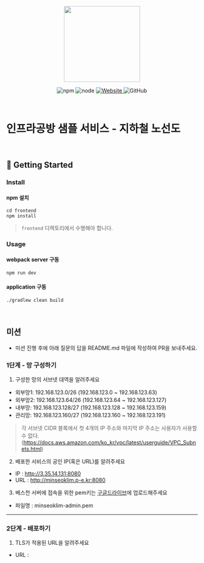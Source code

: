 <p align="center">
    <img width="200px;" src="https://raw.githubusercontent.com/woowacourse/atdd-subway-admin-frontend/master/images/main_logo.png"/>
</p>
<p align="center">
  <img alt="npm" src="https://img.shields.io/badge/npm-%3E%3D%205.5.0-blue">
  <img alt="node" src="https://img.shields.io/badge/node-%3E%3D%209.3.0-blue">
  <a href="https://edu.nextstep.camp/c/R89PYi5H" alt="nextstep atdd">
    <img alt="Website" src="https://img.shields.io/website?url=https%3A%2F%2Fedu.nextstep.camp%2Fc%2FR89PYi5H">
  </a>
  <img alt="GitHub" src="https://img.shields.io/github/license/next-step/atdd-subway-service">
</p>

<br>

# 인프라공방 샘플 서비스 - 지하철 노선도

<br>

## 🚀 Getting Started

### Install
#### npm 설치
```
cd frontend
npm install
```
> `frontend` 디렉토리에서 수행해야 합니다.

### Usage
#### webpack server 구동
```
npm run dev
```
#### application 구동
```
./gradlew clean build
```
<br>

## 미션

* 미션 진행 후에 아래 질문의 답을 README.md 파일에 작성하여 PR을 보내주세요.

### 1단계 - 망 구성하기
1. 구성한 망의 서브넷 대역을 알려주세요
- 외부망1: 192.168.123.0/26 (192.168.123.0 ~ 192.168.123.63)
- 외부망2: 192.168.123.64/26 (192.168.123.64 ~ 192.168.123.127)
- 내부망: 192.168.123.128/27 (192.168.123.128 ~ 192.168.123.159)
- 관리망: 192.168.123.160/27 (192.168.123.160 ~ 192.168.123.191)
> 각 서브넷 CIDR 블록에서 첫 4개의 IP 주소와 마지막 IP 주소는 사용자가 사용할 수 없다. (https://docs.aws.amazon.com/ko_kr/vpc/latest/userguide/VPC_Subnets.html)

2. 배포한 서비스의 공인 IP(혹은 URL)를 알려주세요
- IP : http://3.35.14.131:8080
- URL : http://minseoklim.p-e.kr:8080

3. 베스천 서버에 접속을 위한 pem키는 [구글드라이브](https://drive.google.com/drive/folders/1dZiCUwNeH1LMglp8dyTqqsL1b2yBnzd1?usp=sharing)에 업로드해주세요
- 파일명 : minseoklim-admin.pem
---

### 2단계 - 배포하기
1. TLS가 적용된 URL을 알려주세요

- URL : 
